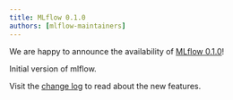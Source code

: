 ```yaml
---
title: MLflow 0.1.0
authors: [mlflow-maintainers]
---
```


We are happy to announce the availability of [MLflow 0.1.0](https://github.com/mlflow/mlflow/releases/tag/v0.1.0)!

Initial version of mlflow.

Visit the [change log](https://github.com/mlflow/mlflow/blob/master/CHANGELOG.rst#010-2018-06-05) to read about the new features.
